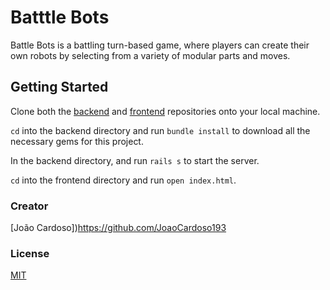 # Batttle Bots

Battle Bots is a battling turn-based game, where players can create their own robots by selecting from a variety of modular parts and moves.

## Getting Started

Clone both the [backend](https://github.com/JoaoCardoso193/Module_3_Project_Backend) and [frontend](https://github.com/JoaoCardoso193/Module_3_Project_Frontend) repositories onto your local machine.

`cd` into the backend directory and run `bundle install` to download all the necessary gems for this project.

In the backend directory, and run `rails s` to start the server.

`cd` into the frontend directory and run `open index.html`.

### Creator

[João Cardoso])https://github.com/JoaoCardoso193

### License

[MIT](https://choosealicense.com/licenses/mit/)
